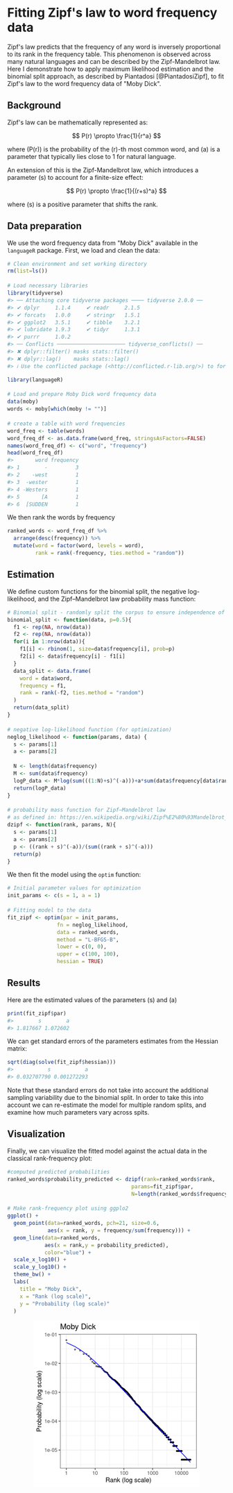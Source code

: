 # Fitting Zipf's law to word frequency data


Zipf's law predicts that the frequency of any word is inversely proportional to its rank in the frequency table. This phenomenon is observed across many natural languages and can be described by the Zipf-Mandelbrot law. Here I demonstrate how to apply maximum likelihood estimation and the binomial split approach, as described by Piantadosi [@PiantadosiZipf], to fit Zipf's law to the word frequency data of "Moby Dick".

## Background

Zipf's law can be mathematically represented as:

$$ P(r) \propto \frac{1}{r^a} $$

where \(P(r)\) is the probability of the \(r\)-th most common word, and \(a\) is a parameter that typically lies close to 1 for natural language.

An extension of this is the Zipf-Mandelbrot law, which introduces a parameter \(s\) to account for a finite-size effect:

$$ P(r) \propto \frac{1}{(r+s)^a} $$

where \(s\) is a positive parameter that shifts the rank.

## Data preparation

We use the word frequency data from "Moby Dick" available in the `languageR` package. First, we load and clean the data:


``` r
# Clean environment and set working directory
rm(list=ls())

# Load necessary libraries
library(tidyverse)
#> ── Attaching core tidyverse packages ──── tidyverse 2.0.0 ──
#> ✔ dplyr     1.1.4     ✔ readr     2.1.5
#> ✔ forcats   1.0.0     ✔ stringr   1.5.1
#> ✔ ggplot2   3.5.1     ✔ tibble    3.2.1
#> ✔ lubridate 1.9.3     ✔ tidyr     1.3.1
#> ✔ purrr     1.0.2     
#> ── Conflicts ────────────────────── tidyverse_conflicts() ──
#> ✖ dplyr::filter() masks stats::filter()
#> ✖ dplyr::lag()    masks stats::lag()
#> ℹ Use the conflicted package (<http://conflicted.r-lib.org/>) to force all conflicts to become errors
```

``` r
library(languageR)

# Load and prepare Moby Dick word frequency data
data(moby)
words <- moby[which(moby != "")]

# create a table with word frequencies
word_freq <- table(words)
word_freq_df <- as.data.frame(word_freq, stringsAsFactors=FALSE)
names(word_freq_df) <- c("word", "frequency")
head(word_freq_df)
#>       word frequency
#> 1        -         3
#> 2    -west         1
#> 3  -wester         1
#> 4 -Westers         1
#> 5       [A         1
#> 6  [SUDDEN         1
```

We then rank the words by frequency 


``` r
ranked_words <- word_freq_df %>%
  arrange(desc(frequency)) %>%
  mutate(word = factor(word, levels = word),
         rank = rank(-frequency, ties.method = "random"))
```

## Estimation

We define custom functions for the binomial split, the negative log-likelihood, and the Zipf–Mandelbrot law probability mass function:


``` r
# Binomial split - randomly split the corpus to ensure independence of rank and frequencies estimates
binomial_split <- function(data, p=0.5){
  f1 <- rep(NA, nrow(data))
  f2 <- rep(NA, nrow(data))
  for(i in 1:nrow(data)){
    f1[i] <- rbinom(1, size=data$frequency[i], prob=p)
    f2[i] <- data$frequency[i] - f1[i] 
  }
  data_split <- data.frame(
    word = data$word,
    frequency = f1,
    rank = rank(-f2, ties.method = "random")
  )
  return(data_split)
}

# negative log-likelihood function (for optimization)
neglog_likelihood <- function(params, data) {
  s <- params[1]
  a <- params[2]
  
  N <- length(data$frequency)
  M <- sum(data$frequency)
  logP_data <- M*log(sum(((1:N)+s)^(-a)))+a*sum(data$frequency[data$rank]*log(data$rank+s))
  return(logP_data)
}

# probability mass function for Zipf–Mandelbrot law
# as defined in: https://en.wikipedia.org/wiki/Zipf%E2%80%93Mandelbrot_law
dzipf <- function(rank, params, N){
  s <- params[1]
  a <- params[2]
  p <- ((rank + s)^(-a))/(sum((rank + s)^(-a)))
  return(p)
}
```

We then fit the model using the `optim` function:


``` r
# Initial parameter values for optimization
init_params <- c(s = 1, a = 1)

# Fitting model to the data
fit_zipf <- optim(par = init_params, 
                fn = neglog_likelihood, 
                data = ranked_words,
                method = "L-BFGS-B", 
                lower = c(0, 0),
                upper = c(100, 100),
                hessian = TRUE)
```


## Results

Here are the estimated values of the parameters \(s\) and \(a\)


``` r
print(fit_zipf$par)
#>        s        a 
#> 1.817667 1.072602
```

We can get standard errors of the parameters estimates from the Hessian matrix:


``` r
sqrt(diag(solve(fit_zipf$hessian)))
#>           s           a 
#> 0.032707790 0.001272293
```

Note that these standard errors do not take into account the additional sampling variability due to the binomial split. In order to take this into account we can re-estimate the model for multiple random splits, and examine how much parameters vary across spits.


## Visualization

Finally, we can visualize the fitted model against the actual data in the classical rank-frequency plot:


``` r
#computed predicted probabilities
ranked_words$probability_predicted <- dzipf(rank=ranked_words$rank, 
                                        params=fit_zipf$par,
                                        N=length(ranked_words$frequency))

# Make rank-frequency plot using ggplo2
ggplot() +
  geom_point(data=ranked_words, pch=21, size=0.6,
             aes(x = rank, y = frequency/sum(frequency))) +
  geom_line(data=ranked_words,
            aes(x = rank,y = probability_predicted), 
            color="blue") +
  scale_x_log10() +
  scale_y_log10() +
  theme_bw() +
  labs(
    title = "Moby Dick",
    x = "Rank (log scale)",
    y = "Probability (log scale)"
  )
```

<img src="21-zipf_files/figure-html/unnamed-chunk-7-1.png" width="384" style="display: block; margin: auto;" />

